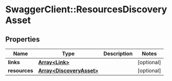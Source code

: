 # SwaggerClient::ResourcesDiscoveryAsset

## Properties
Name | Type | Description | Notes
------------ | ------------- | ------------- | -------------
**links** | [**Array&lt;Link&gt;**](Link.md) |  | [optional] 
**resources** | [**Array&lt;DiscoveryAsset&gt;**](DiscoveryAsset.md) |  | [optional] 

